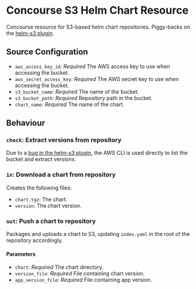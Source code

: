 # Concourse S3 Helm Chart Resource

Concourse resource for S3-based helm chart repositories. Piggy-backs on the [helm-s3 plugin](https://github.com/hypnoglow/helm-s3).

## Source Configuration

* `aws_access_key_id`: *Required* The AWS access key to use when accessing the bucket.
* `aws_secret_access_key`: *Required* The AWS secret key to use when accessing the bucket.
* `s3_bucket_name`: *Required* The name of the bucket.
* `s3_bucket_path`: *Required* Repository path in the bucket.
* `chart_name`: *Required* The name of the chart.

## Behaviour

### `check`: Extract versions from repository
Due to a [bug in the helm-s3 plugin](https://github.com/hypnoglow/helm-s3/issues/119),
the AWS CLI is used directly to list the bucket and extract versions.

### `in`: Download a chart from repository
Creates the following files:

* `chart.tgz`: The chart.
* `version`: The chart version.

### `out`: Push a chart to repository
Packages and uploads a chart to S3, updating `index.yaml` in the root of the repository accordingly.

#### Parameters

* `chart`: *Required* The chart directory.
* `version_file`: *Required* File containing chart version.
* `app_version_file`: *Required* File containing app version. 